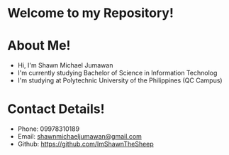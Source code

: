 # Welcome to my Repository!

# About Me!
- Hi, I'm Shawn Michael Jumawan
- I'm currently studying Bachelor of Science in Information Technolog
- I'm studying at Polytechnic University of the Philippines (QC Campus)

# Contact Details!
- Phone: 09978310189
- Email: shawnmichaeljumawan@gmail.com
- Github: https://github.com/ImShawnTheSheep

